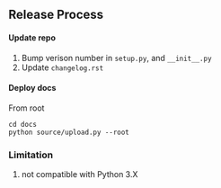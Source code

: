 ## Release Process
#### Update repo
1. Bump verison number in `setup.py`, and `__init__.py`
2. Update `changelog.rst`


#### Deploy docs
From root
```
cd docs
python source/upload.py --root
```
### Limitation
1. not compatible with Python 3.X
